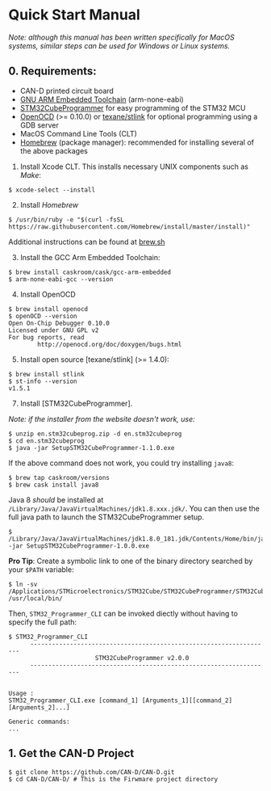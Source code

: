 # Quick Start Manual

*Note: although this manual has been written specifically for MacOS systems, similar steps can be used for Windows or Linux systems.*

## 0. Requirements:
* CAN-D printed circuit board
* [GNU ARM Embedded Toolchain](https://developer.arm.com/open-source/gnu-toolchain/gnu-rm) (arm-none-eabi)
* [STM32CubeProgrammer](https://www.st.com/en/development-tools/stm32cubeprog.html) for easy programming of the STM32 MCU
* [OpenOCD](http://openocd.org) (>= 0.10.0) or [texane/stlink](https://github.com/texane/stlink) for optional programming using a GDB server 
* MacOS Command Line Tools (CLT)
* [Homebrew](https://brew.sh) (package manager): recommended for installing several of the above packages

1. Install Xcode CLT. This installs necessary UNIX components such as *Make*:

```
$ xcode-select --install
```

2. Install *Homebrew*

```
$ /usr/bin/ruby -e "$(curl -fsSL https://raw.githubusercontent.com/Homebrew/install/master/install)"
```

Additional instructions can be found at [brew.sh](https://brew.sh)

3. Install the GCC Arm Embedded Toolchain:

```
$ brew install caskroom/cask/gcc-arm-embedded
$ arm-none-eabi-gcc --version
```

4. Install OpenOCD
```
$ brew install openocd
$ openOCD --version
Open On-Chip Debugger 0.10.0
Licensed under GNU GPL v2
For bug reports, read
        http://openocd.org/doc/doxygen/bugs.html
```

5. Install open source [texane/stlink] (>= 1.4.0):
```
$ brew install stlink
$ st-info --version
v1.5.1
```

7. Install [STM32CubeProgrammer].

*Note: if the installer from the website doesn't work, use:*

```
$ unzip en.stm32cubeprog.zip -d en.stm32cubeprog
$ cd en.stm32cubeprog
$ java -jar SetupSTM32CubeProgrammer-1.1.0.exe
```
If the above command does not work, you could try installing `java8`:
```
$ brew tap caskroom/versions
$ brew cask install java8
```
Java 8 *should* be installed at `/Library/Java/JavaVirtualMachines/jdk1.8.xxx.jdk/`. You can then use the full java path to launch the  STM32CubeProgrammer setup.
```
$ /Library/Java/JavaVirtualMachines/jdk1.8.0_181.jdk/Contents/Home/bin/java -jar SetupSTM32CubeProgrammer-1.0.0.exe
```
**Pro Tip**: Create a symbolic link to one of the binary directory searched by your `$PATH` variable:
```
$ ln -sv /Applications/STMicroelectronics/STM32Cube/STM32CubeProgrammer/STM32CubeProgrammer.app/Contents/MacOs/bin/STM32_Programmer_CLI /usr/local/bin/
```
Then, `STM32_Programmer_CLI` can be invoked diectly without having to specify the full path:
```
$ STM32_Programmer_CLI
      -------------------------------------------------------------------
                        STM32CubeProgrammer v2.0.0                  
      -------------------------------------------------------------------


Usage : 
STM32_Programmer_CLI.exe [command_1] [Arguments_1][[command_2] [Arguments_2]...] 

Generic commands:
...
```

## 1. Get the CAN-D Project
```
$ git clone https://github.com/CAN-D/CAN-D.git
$ cd CAN-D/CAN-D/ # This is the Firwmare project directory
```